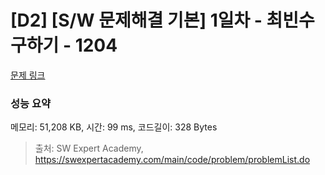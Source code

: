# [D2] [S/W 문제해결 기본] 1일차 - 최빈수 구하기 - 1204 

[문제 링크](https://swexpertacademy.com/main/code/problem/problemDetail.do?contestProbId=AV13zo1KAAACFAYh) 

### 성능 요약

메모리: 51,208 KB, 시간: 99 ms, 코드길이: 328 Bytes



> 출처: SW Expert Academy, https://swexpertacademy.com/main/code/problem/problemList.do
